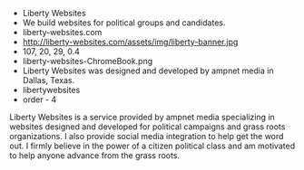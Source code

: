 * Liberty Websites
* We build websites for political groups and candidates.
* liberty-websites.com
* http://liberty-websites.com/assets/img/liberty-banner.jpg
* 107, 20, 29, 0.4
* liberty-websites-ChromeBook.png
* Liberty Websites was designed and developed by ampnet media in Dallas, Texas.
* libertywebsites
* order - 4

Liberty Websites is a service provided by ampnet media specializing in websites designed and developed for political campaigns and grass roots organizations. I also provide social media integration to help get the word out. I firmly believe in the power of a citizen political class and am motivated to help anyone advance from the grass roots.


